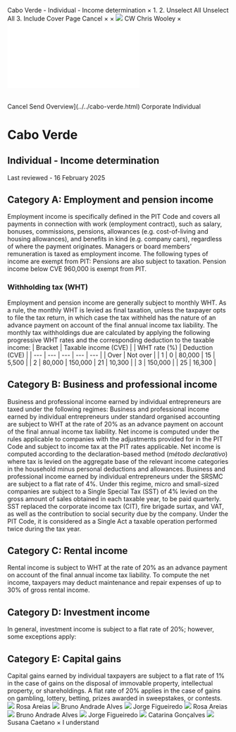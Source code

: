 Cabo Verde - Individual - Income determination
×
1.
2.
Unselect All
Unselect All
3.
Include Cover Page
Cancel
×
×
![](../../-/media/world-wide-tax-summaries/attachments/global---chris-wooley.ashx%3Frev=ac5e5f3223b34096b1afc2a6009c7320&revision=ac5e5f32-23b3-4096-b1af-c2a6009c7320&hash=859B7ADC84DC2CBEC9760E9E6EE7DE6D0A8BFCDF)
CW
Chris Wooley
×
![](income-determination.html)
######
Cancel
Send
Overview](../../cabo-verde.html)
Corporate
Individual
# Cabo Verde
## Individual - Income determination
Last reviewed - 16 February 2025
## Category A: Employment and pension income
Employment income is specifically defined in the PIT Code and covers all payments in connection with work (employment contract), such as salary, bonuses, commissions, pensions, allowances (e.g. cost-of-living and housing allowances), and benefits in kind (e.g. company cars), regardless of where the payment originates.
Managers or board members’ remuneration is taxed as employment income.
The following types of income are exempt from PIT:
Pensions are also subject to taxation. Pension income below CVE 960,000 is exempt from PIT.
### Withholding tax (WHT)
Employment and pension income are generally subject to monthly WHT.
As a rule, the monthly WHT is levied as final taxation, unless the taxpayer opts to file the tax return, in which case the tax withheld has the nature of an advance payment on account of the final annual income tax liability.
The monthly tax withholdings due are calculated by applying the following progressive WHT rates and the corresponding deduction to the taxable income:
| Bracket | Taxable income (CVE) | | WHT rate (%) | Deduction (CVE) |
| --- | --- | --- | --- | --- |
| Over | Not over |
| 1 | 0 | 80,000 | 15 | 5,500 |
| 2 | 80,000 | 150,000 | 21 | 10,300 |
| 3 | 150,000 |  | 25 | 16,300 |
## Category B: Business and professional income
Business and professional income earned by individual entrepreneurs are taxed under the following regimes:
Business and professional income earned by individual entrepreneurs under standard organised accounting are subject to WHT at the rate of 20% as an advance payment on account of the final annual income tax liability.
Net income is computed under the rules applicable to companies with the adjustments provided for in the PIT Code and subject to income tax at the PIT rates applicable.
Net income is computed according to the declaration-based method (*método declarativo*) where tax is levied on the aggregate base of the relevant income categories in the household minus personal deductions and allowances.
Business and professional income earned by individual entrepreneurs under the SRSMC are subject to a flat rate of 4%.
Under this regime, micro and small-sized companies are subject to a Single Special Tax (SST) of 4% levied on the gross amount of sales obtained in each taxable year, to be paid quarterly.
SST replaced the corporate income tax (CIT), fire brigade surtax, and VAT, as well as the contribution to social security due by the company.
Under the PIT Code, it is considered as a Single Act a taxable operation performed twice during the tax year.
## Category C: Rental income
Rental income is subject to WHT at the rate of 20% as an advance payment on account of the final annual income tax liability. To compute the net income, taxpayers may deduct maintenance and repair expenses of up to 30% of gross rental income.
## Category D: Investment income
In general, investment income is subject to a flat rate of 20%; however, some exceptions apply:
## Category E: Capital gains
Capital gains earned by individual taxpayers are subject to a flat rate of 1% in the case of gains on the disposal of immovable property, intellectual property, or shareholdings. A flat rate of 20% applies in the case of gains on gambling, lottery, betting, prizes awarded in sweepstakes, or contests.
![](../../-/media/world-wide-tax-summaries/caboverderosa-areiasportugalrosaareiasrosajpg20230125145506588jfif20240301114439293.ashx%3Frev=6fd98e4cda2346868f3bf388ded2a56b&revision=6fd98e4c-da23-4686-8f3b-f388ded2a56b&hash=06F24181F332E7591FFC50FE9BDB1E828F826C6E)
Rosa Areias
![](../../-/media/world-wide-tax-summaries/caboverdebruno-andrade-alvesportugalbrunoandradealvesbrunojpg20230125145636763jfif20240301114415824.ashx%3Frev=9844f82fe90547dba7963d86cad9c3f1&revision=9844f82f-e905-47db-a796-3d86cad9c3f1&hash=FD9B3C1E9CCA25919B53CEC91171F7F5FDF32ECB)
Bruno Andrade Alves
![](../../-/media/world-wide-tax-summaries/caboverdejorge-figueiredoportugaljorgefigueiredofigueiredopng20230125150326001png20240301114115627.ashx%3Frev=19cb317d02904565a7712039802d7de5&revision=19cb317d-0290-4565-a771-2039802d7de5&hash=0B2B5E9830692ABD2CA860B3E6E76AF8212741C3)
Jorge Figueiredo
![](../../-/media/world-wide-tax-summaries/caboverderosa-areiasportugalrosaareiasrosajpg20230125145506588jfif20240301114439293.ashx%3Frev=6fd98e4cda2346868f3bf388ded2a56b&revision=6fd98e4c-da23-4686-8f3b-f388ded2a56b&hash=06F24181F332E7591FFC50FE9BDB1E828F826C6E)
Rosa Areias
![](../../-/media/world-wide-tax-summaries/caboverdebruno-andrade-alvesportugalbrunoandradealvesbrunojpg20230125145636763jfif20240301114415824.ashx%3Frev=9844f82fe90547dba7963d86cad9c3f1&revision=9844f82f-e905-47db-a796-3d86cad9c3f1&hash=FD9B3C1E9CCA25919B53CEC91171F7F5FDF32ECB)
Bruno Andrade Alves
![](../../-/media/world-wide-tax-summaries/caboverdejorge-figueiredoportugaljorgefigueiredofigueiredopng20230125150326001png20240301114115627.ashx%3Frev=19cb317d02904565a7712039802d7de5&revision=19cb317d-0290-4565-a771-2039802d7de5&hash=0B2B5E9830692ABD2CA860B3E6E76AF8212741C3)
Jorge Figueiredo
![](../../-/media/world-wide-tax-summaries/20240301113657099.ashx%3Frev=e28598eb4842449bb59695bda7e1e542&revision=e28598eb-4842-449b-b596-95bda7e1e542&hash=FBE23F47F26CBAAF04ADF0D3D9BC823CCDD82780)
Catarina Gonçalves
![](../../-/media/world-wide-tax-summaries/attachments/cabo-verde---susana-caetano.ashx%3Frev=4486d26cf4b2432d9c31e0db1d920531&revision=4486d26c-f4b2-432d-9c31-e0db1d920531&hash=884541ABCE3AFC987D8B586F218FC67A33F5EA9A)
Susana Caetano
×
I understand